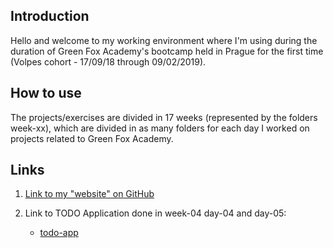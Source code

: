 ## Introduction

Hello and welcome to my working environment where I'm using during the duration of Green Fox Academy's bootcamp held in Prague for the first time (Volpes cohort - 17/09/18 through 09/02/2019).

## How to use

The projects/exercises are divided in 17 weeks (represented by the folders week-xx), which are divided in as many folders for each day I worked on projects related to Green Fox Academy.

## Links

1. [Link to my "website" on GitHub](https://github.com/SamHerrera88)

2. Link to TODO Application done in week-04 day-04 and day-05:
   * [todo-app](https://github.com/SamHerrera/todo-app)
